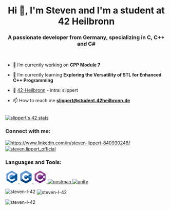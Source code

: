 <h1 align="center">Hi 👋, I'm Steven and I'm a student at 42 Heilbronn</h1>
<h3 align="center">A passionate developer from Germany, specializing in C, C++ and C#</h3>

<br>

- 🔭 I’m currently working on **CPP Module 7**

- 🌱 I’m currently learning **Exploring the Versatility of STL for Enhanced C++ Programming**

- 🐥 [42-Heilbronn](https://www.42heilbronn.de/de/) - intra: slippert

- 📫 How to reach me **slippert@student.42heilbronn.de**
  
<br>
<a href="https://profile.intra.42.fr/users/slippert"><img src="https://badge.mediaplus.ma/darkblue/slippert?1337Badge=off&UM6P=off" alt="slippert's 42 stats" /></a>
<h3 align="left">Connect with me:</h3>
<p align="left">
<a href="https://www.linkedin.com/in/steven-lippert-840930246/" target="blank"><img align="center" src="https://raw.githubusercontent.com/rahuldkjain/github-profile-readme-generator/master/src/images/icons/Social/linked-in-alt.svg" alt="https://www.linkedin.com/in/steven-lippert-840930246/" height="30" width="40" /></a>
<a href="https://instagram.com/steven.lippert_official" target="blank"><img align="center" src="https://raw.githubusercontent.com/rahuldkjain/github-profile-readme-generator/master/src/images/icons/Social/instagram.svg" alt="steven.lippert_official" height="30" width="40" /></a>
</p>

<h3 align="left">Languages and Tools:</h3>
<p align="left"> <a href="https://www.cprogramming.com/" target="_blank" rel="noreferrer"> <img src="https://raw.githubusercontent.com/devicons/devicon/master/icons/c/c-original.svg" alt="c" width="40" height="40"/> </a> <a href="https://www.w3schools.com/cpp/" target="_blank" rel="noreferrer"> <img src="https://raw.githubusercontent.com/devicons/devicon/master/icons/cplusplus/cplusplus-original.svg" alt="cplusplus" width="40" height="40"/> </a> <a href="https://www.w3schools.com/cs/" target="_blank" rel="noreferrer"> <img src="https://raw.githubusercontent.com/devicons/devicon/master/icons/csharp/csharp-original.svg" alt="csharp" width="40" height="40"/> </a> <a href="https://postman.com" target="_blank" rel="noreferrer"> <img src="https://www.vectorlogo.zone/logos/getpostman/getpostman-icon.svg" alt="postman" width="40" height="40"/> </a> <a href="https://unity.com/" target="_blank" rel="noreferrer"> <img src="https://www.vectorlogo.zone/logos/unity3d/unity3d-icon.svg" alt="unity" width="40" height="40"/> </a> </p>

<p><img align="left" src="https://github-readme-stats.vercel.app/api/top-langs?username=steven-l-42&show_icons=true&locale=en&layout=compact" alt="steven-l-42" /></p>

<p>&nbsp;<img align="center" src="https://github-readme-stats.vercel.app/api?username=steven-l-42&show_icons=true&locale=en" alt="steven-l-42" /></p>

<p align="left"> <img src="https://komarev.com/ghpvc/?username=steven-l-42&label=Profile%20views&color=0e75b6&style=flat" alt="steven-l-42" /> </p>
